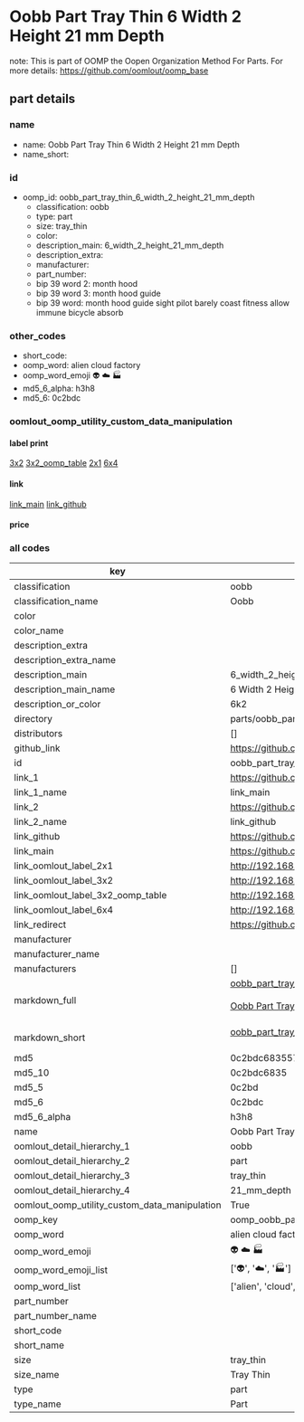 # Oobb Part Tray Thin 6 Width 2 Height 21 mm Depth  

note: This is part of OOMP the Oopen Organization Method For Parts. For more details: https://github.com/oomlout/oomp_base

##  part details
  







### name
* name: Oobb Part Tray Thin 6 Width 2 Height 21 mm Depth
* name_short: 
### id
* oomp_id: oobb_part_tray_thin_6_width_2_height_21_mm_depth
  * classification: oobb
  * type: part
  * size: tray_thin
  * color: 
  * description_main: 6_width_2_height_21_mm_depth
  * description_extra: 
  * manufacturer: 
  * part_number: 
  * bip 39 word 2: month hood
  * bip 39 word 3: month hood guide
  * bip 39 word: month hood guide sight pilot barely coast fitness allow immune bicycle absorb

### other_codes
* short_code: 
* oomp_word: alien cloud factory
* oomp_word_emoji :alien: :cloud: :factory:
* md5_6_alpha: h3h8
* md5_6: 0c2bdc






### oomlout_oomp_utility_custom_data_manipulation
#### label print
[3x2](http://192.168.1.245:1112/?label=oomp%20h3h8)
[3x2_oomp_table](http://192.168.1.108:1112/?label=oomp%20h3h8)
[2x1](http://192.168.1.242:1112/?label=oomp%20h3h8)
[6x4](http://192.168.1.55:1112/?label=oomp%20h3h8)    

#### link

[link_main](https://github.com/oomlout/oomlout_oomp_version_1_messy/tree/main/parts/oobb_part_tray_thin_6_width_2_height_21_mm_depth) [link_github](https://github.com/oomlout/oomlout_oomp_version_1_messy/tree/main/parts/oobb_part_tray_thin_6_width_2_height_21_mm_depth)                             

#### price







### all codes 
| key | value |  
| --- | --- |  
| classification | oobb |  
| classification_name | Oobb |  
| color |  |  
| color_name |  |  
| description_extra |  |  
| description_extra_name |  |  
| description_main | 6_width_2_height_21_mm_depth |  
| description_main_name | 6 Width 2 Height 21 mm Depth |  
| description_or_color | 6k2 |  
| directory | parts/oobb_part_tray_thin_6_width_2_height_21_mm_depth |  
| distributors | [] |  
| github_link | https://github.com/oomlout/oomlout_oomp_part_src/tree/main/parts/oobb_part_tray_thin_6_width_2_height_21_mm_depth |  
| id | oobb_part_tray_thin_6_width_2_height_21_mm_depth |  
| link_1 | https://github.com/oomlout/oomlout_oomp_version_1_messy/tree/main/parts/oobb_part_tray_thin_6_width_2_height_21_mm_depth |  
| link_1_name | link_main |  
| link_2 | https://github.com/oomlout/oomlout_oomp_version_1_messy/tree/main/parts/oobb_part_tray_thin_6_width_2_height_21_mm_depth |  
| link_2_name | link_github |  
| link_github | https://github.com/oomlout/oomlout_oomp_version_1_messy/tree/main/parts/oobb_part_tray_thin_6_width_2_height_21_mm_depth |  
| link_main | https://github.com/oomlout/oomlout_oomp_version_1_messy/tree/main/parts/oobb_part_tray_thin_6_width_2_height_21_mm_depth |  
| link_oomlout_label_2x1 | http://192.168.1.242:1112/?label=oomp%20h3h8 |  
| link_oomlout_label_3x2 | http://192.168.1.245:1112/?label=oomp%20h3h8 |  
| link_oomlout_label_3x2_oomp_table | http://192.168.1.108:1112/?label=oomp%20h3h8 |  
| link_oomlout_label_6x4 | http://192.168.1.55:1112/?label=oomp%20h3h8 |  
| link_redirect | https://github.com/oomlout/oomlout_oomp_version_1_messy/tree/main/parts/oobb_part_tray_thin_6_width_2_height_21_mm_depth |  
| manufacturer |  |  
| manufacturer_name |  |  
| manufacturers | [] |  
| markdown_full | [oobb_part_tray_thin_6_width_2_height_21_mm_depth](none)<br>[](none)<br>[Oobb Part Tray Thin 6 Width 2 Height 21 Mm Depth](none)<br><br> |  
| markdown_short | [oobb_part_tray_thin_6_width_2_height_21_mm_depth](none)<br><br> |  
| md5 | 0c2bdc683557e5984a527c82cf1b547b |  
| md5_10 | 0c2bdc6835 |  
| md5_5 | 0c2bd |  
| md5_6 | 0c2bdc |  
| md5_6_alpha | h3h8 |  
| name | Oobb Part Tray Thin 6 Width 2 Height 21 mm Depth |  
| oomlout_detail_hierarchy_1 | oobb |  
| oomlout_detail_hierarchy_2 | part |  
| oomlout_detail_hierarchy_3 | tray_thin |  
| oomlout_detail_hierarchy_4 | 21_mm_depth |  
| oomlout_oomp_utility_custom_data_manipulation | True |  
| oomp_key | oomp_oobb_part_tray_thin_6_width_2_height_21_mm_depth |  
| oomp_word | alien cloud factory |  
| oomp_word_emoji | :alien: :cloud: :factory: |  
| oomp_word_emoji_list | [':alien:', ':cloud:', ':factory:'] |  
| oomp_word_list | ['alien', 'cloud', 'factory'] |  
| part_number |  |  
| part_number_name |  |  
| short_code |  |  
| short_name |  |  
| size | tray_thin |  
| size_name | Tray Thin |  
| type | part |  
| type_name | Part |  
